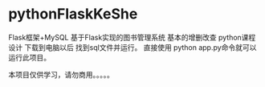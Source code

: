# pythonFlaskKeShe
Flask框架+MySQL  基于Flask实现的图书管理系统  基本的增删改查    python课程设计
下载到电脑以后 找到sql文件并运行。
直接使用 python app.py命令就可以运行此项目。


本项目仅供学习，请勿商用。。。。。
